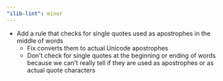 ```yaml
---
"ilib-lint": minor
---
```


- Add a rule that checks for single quotes used as apostrophes in the middle of words
  - Fix converts them to actual Unicode apostrophes
  - Don't check for single quotes at the beginning or ending of words because we can't
    really tell if they are used as apostrophes or as actual quote characters
